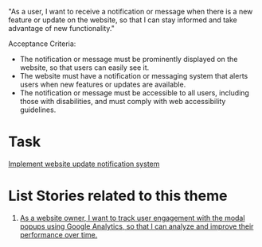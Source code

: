 "As a user, I want to receive a notification or message when there is a new feature or update on the website, so that I can stay informed and take advantage of new functionality."

Acceptance Criteria:

* The notification or message must be prominently displayed on the website, so that users can easily see it.
* The website must have a notification or messaging system that alerts users when new features or updates are available.
* The notification or message must be accessible to all users, including those with disabilities, and must comply with web accessibility guidelines.

# Task 
[Implement website update notification system](https://github.com/amm33/mywebclass-agile-docs/blob/14463ae81cad00ca4bf2a2c1e13781cd5af055f2/documentation/templates/theme/initiatives/epics/stories/tasks/task6.md)

# List Stories related to this theme
1. [As a website owner, I want to track user engagement with the modal popups using Google Analytics, so that I can analyze and improve their performance over time.](https://github.com/amm33/mywebclass-agile-docs/blob/ad8aff89a15bf6c647fcce6fe424dc1c52de4c70/documentation/templates/theme/initiatives/epics/stories/story7.md)
